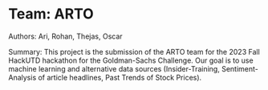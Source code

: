 # Team: ARTO
Authors: Ari, Rohan, Thejas, Oscar

Summary:
This project is the submission of the ARTO team for the 2023 Fall HackUTD hackathon for the Goldman-Sachs Challenge.
Our goal is to use machine learning and alternative data sources (Insider-Training, Sentiment-Analysis of article headlines, Past Trends of Stock Prices).
